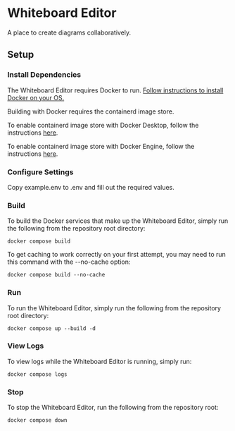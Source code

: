 # Whiteboard Editor

A place to create diagrams collaboratively.

## Setup

### Install Dependencies

The Whiteboard Editor requires Docker to run. [Follow instructions to install
Docker on your OS.](https://docs.docker.com/desktop/)

Building with Docker requires the containerd image store.

To enable containerd image store with Docker Desktop, follow the instructions
[here](https://docs.docker.com/desktop/features/containerd/).

To enable containerd image store with Docker Engine, follow the instructions
[here](https://docs.docker.com/engine/storage/containerd/#enable-containerd-image-store-on-docker-engine).

### Configure Settings

Copy example.env to .env and fill out the required values.

### Build

To build the Docker services that make up the Whiteboard Editor, simply run the
following from the repository root directory:

```
docker compose build
```

To get caching to work correctly on your first attempt, you may need to run this
command with the --no-cache option:

```
docker compose build --no-cache
```


### Run

To run the Whiteboard Editor, simply run the following from the repository root
directory:

```
docker compose up --build -d
```

### View Logs

To view logs while the Whiteboard Editor is running, simply run:

```
docker compose logs
```

### Stop

To stop the Whiteboard Editor, run the following from the repository root:

```
docker compose down
```

